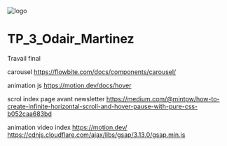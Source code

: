 
![logo](https://github.com/user-attachments/assets/f4193f98-ee16-491b-9f7a-ed98a400fe15)





# TP_3_Odair_Martinez

Travail final

carousel
https://flowbite.com/docs/components/carousel/

animation js
https://motion.dev/docs/hover

scrol index page avant newsletter
https://medium.com/@mintpw/how-to-create-infinite-horizontal-scroll-and-hover-pause-with-pure-css-b052caa683bd

animation video index
https://motion.dev/
https://cdnjs.cloudflare.com/ajax/libs/gsap/3.13.0/gsap.min.js

